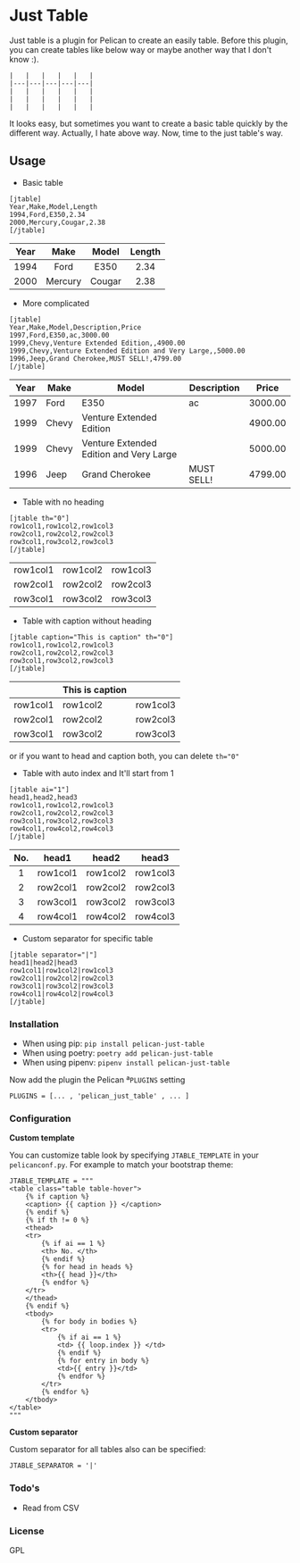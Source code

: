 # Just Table

Just table is a plugin for Pelican to create an easily table. Before this plugin, you can create tables like below way or maybe another way that I don't know :).
```
|   |   |   |   |   |
|---|---|---|---|---|
|   |   |   |   |   |
|   |   |   |   |   |
|   |   |   |   |   |
```
It looks easy, but sometimes you want to create a basic table quickly by the different way. Actually,  I hate above way. Now, time to the just table's way.
## Usage



*  Basic table



```
[jtable]
Year,Make,Model,Length
1994,Ford,E350,2.34
2000,Mercury,Cougar,2.38
[/jtable]
```



| Year |   Make  |  Model | Length |
|:----:|:-------:|:------:|:------:|
| 1994 |   Ford  |  E350  |  2.34  |
| 2000 | Mercury | Cougar |  2.38  |




*  More complicated


```
[jtable]
Year,Make,Model,Description,Price
1997,Ford,E350,ac,3000.00
1999,Chevy,Venture Extended Edition,,4900.00
1999,Chevy,Venture Extended Edition and Very Large,,5000.00
1996,Jeep,Grand Cherokee,MUST SELL!,4799.00
[/jtable]
```



| Year | Make  | Model                                       | Description   | Price   |
|------|-------|---------------------------------------------|---------------|---------|
| 1997 | Ford  | E350                                        | ac | 3000.00 |
| 1999 | Chevy | Venture Extended Edition                |               | 4900.00 |
| 1999 | Chevy | Venture Extended Edition and Very Large |               | 5000.00 |
| 1996 | Jeep  | Grand Cherokee                              | MUST SELL!    | 4799.00 |


*  Table with no heading



```
[jtable th="0"]
row1col1,row1col2,row1col3
row2col1,row2col2,row2col3
row3col1,row3col2,row3col3
[/jtable]
```



|  |  |  |
|----------|----------|----------|
| row1col1 | row1col2 | row1col3 |
| row2col1 | row2col2 | row2col3 |
| row3col1 | row3col2 | row3col3 |




*  Table with caption without heading



```
[jtable caption="This is caption" th="0"]
row1col1,row1col2,row1col3
row2col1,row2col2,row2col3
row3col1,row3col2,row3col3
[/jtable]
```


||This is caption ||
|----------|----------|----------|
| row1col1 | row1col2 | row1col3 |
| row2col1 | row2col2 | row2col3 |
| row3col1 | row3col2 | row3col3 |


or if you want to head and caption both, you can delete ```th="0"```


*  Table with auto index and It'll start from 1



```
[jtable ai="1"]
head1,head2,head3
row1col1,row1col2,row1col3
row2col1,row2col2,row2col3
row3col1,row3col2,row3col3
row4col1,row4col2,row4col3 
[/jtable]
```


| No. |   head1  |  head2 | head3 |
|:----:|:-------:|:------:|:------:|
| 1 |   row1col1  |  row1col2  |  row1col3  |
| 2 | row2col1 | row2col2 |  row2col3  |
| 3 | row3col1 | row3col2 |  row3col3  |
| 4 | row4col1 | row4col2 |  row4col3  |


*  Custom separator for specific table


```
[jtable separator="|"]
head1|head2|head3
row1col1|row1col2|row1col3
row2col1|row2col2|row2col3
row3col1|row3col2|row3col3
row4col1|row4col2|row4col3
[/jtable]
```


### Installation

- When using pip: `pip install pelican-just-table`
- When using poetry: `poetry add pelican-just-table`
- When using pipenv: `pipenv install pelican-just-table`

Now add the plugin the Pelican ª`PLUGINS` setting

```PLUGINS = [... , 'pelican_just_table' , ... ]```


### Configuration

**Custom template**

You can customize table look by specifying `JTABLE_TEMPLATE` in your
`pelicanconf.py`. For example to match your bootstrap theme:

````
JTABLE_TEMPLATE = """
<table class="table table-hover">
    {% if caption %}
    <caption> {{ caption }} </caption>
    {% endif %}
    {% if th != 0 %}
    <thead>
    <tr>
        {% if ai == 1 %}
        <th> No. </th>
        {% endif %}
        {% for head in heads %}
        <th>{{ head }}</th>
        {% endfor %}
    </tr>
    </thead>
    {% endif %}
    <tbody>
        {% for body in bodies %}
        <tr>
            {% if ai == 1 %}
            <td> {{ loop.index }} </td>
            {% endif %}
            {% for entry in body %}
            <td>{{ entry }}</td>
            {% endfor %}
        </tr>
        {% endfor %}
    </tbody>
</table>
"""
````

**Custom separator**

Custom separator for all tables also can be specified:

````
JTABLE_SEPARATOR = '|'
````


### Todo's

 - Read from CSV
 


### License
GPL

